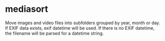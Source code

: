 # mediasort
Move images and video files into subfolders grouped by year, month or day.
If EXIF data exists, exif datetime will be used.
If there is no EXIF datetime, the filename will be parsed for a datetime string.